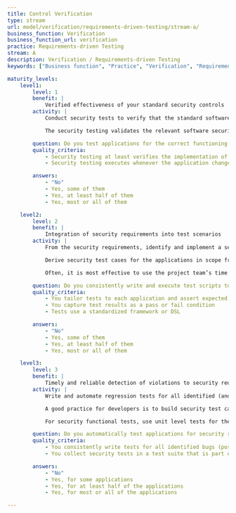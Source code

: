 ```yaml
---
title: Control Verification
type: stream
url: model/verification/requirements-driven-testing/stream-a/
business_function: Verification
business_function_url: verification
practice: Requirements-driven Testing
stream: A
description: Verification / Requirements-driven Testing
keywords: ["Business function", "Practice", "Verification", "Requirements-driven Testing"]

maturity_levels:
    level1:
        level: 1
        benefit: |
            Verified effectiveness of your standard security controls
        activity: |
            Conduct security tests to verify that the standard software security controls operate as expected. At a high level, this means testing the correct functioning of the confidentiality, integrity, and availability controls of the data as well as the service. Security tests at least include testing for authentication, access control, input validation, encoding, and escaping data and encryption controls. The test objective is to validate that the security controls are correctly implemented.

            The security testing validates the relevant software security controls. Perform control-verification security tests manually or with tools, each time the application changes its use of the controls. Techniques such as feature toggles and A/B testing can be used to progressively expose features to broader audiences as they are sufficiently validated. Software control verification is mandatory for all software that is part of the SAMM program.

        question: Do you test applications for the correct functioning of standard security controls?
        quality_criteria:
            - Security testing at least verifies the implementation of authentication, access control, input validation, encoding and escaping data, and encryption controls
            - Security testing executes whenever the application changes its use of the controls

        answers:
            - "No"
            - Yes, some of them
            - Yes, at least half of them
            - Yes, most or all of them

    level2:
        level: 2
        benefit: |
            Integration of security requirements into test scenarios
        activity: |
            From the security requirements, identify and implement a set of security test cases to check the software for correct functionality. To have a successful testing program, you must know the testing objectives, specified by the security requirements.

            Derive security test cases for the applications in scope from the security requirements created as part of the "Security Requirements" SAMM security practice. To validate security requirements with security tests, security requirements are function-driven and highlight the expected functionality (the what) and, implicitly, the implementation (the how). These requirements are also referred to as "positive requirements", since they state the expected functionality that can be validated through security tests. Examples of positive requirements include “the application will lockout the user after six failed login attempts” or “passwords need to be a minimum of six alphanumeric characters”. The validation of positive requirements consists of asserting the expected functionality. You can do it re-creating the testing conditions and running the test according to predefined inputs. Show the results as as a fail or pass condition.

            Often, it is most effective to use the project team’s time to build application-specific test cases, and publicly available resources or purchased knowledge bases to select applicable general test cases for security. Relevant development, security, and quality assurance staff review candidate test cases for applicability, efficacy, and feasibility. Derive the test cases during the requirements and/or design phase of the functionality. Testing the security requirements is part of the functional testing of the software.

        question: Do you consistently write and execute test scripts to verify the functionality of security requirements?
        quality_criteria:
            - You tailor tests to each application and assert expected security functionality
            - You capture test results as a pass or fail condition
            - Tests use a standardized framework or DSL

        answers:
            - "No"
            - Yes, some of them
            - Yes, at least half of them
            - Yes, most or all of them

    level3:
        level: 3
        benefit: |
            Timely and reliable detection of violations to security requirements
        activity: |
            Write and automate regression tests for all identified (and fixed) bugs to ensure that these become a test harness preventing similar issues being introduced during later releases. Security unit tests should verify dynamically (i.e., at run time) that the components function as expected and should validate that code changes are properly implemented.

            A good practice for developers is to build security test cases as a generic security test suite that is part of the existing unit testing framework. A generic security test suite might include security test cases to validate both positive and negative requirements for security controls such as Identity, Authentication & Access Control, Input Validation & Encoding, User and Session Management, Error and Exception Handling, Encryption, and Auditing and Logging. Verify the correct execution of the security tests as early as possible. If feasible for example, consider the passing of security tests as part of merge requirements before allowing new code to enter the main code base. Alternatively, consider their passing a requirement for validating a build.

            For security functional tests, use unit level tests for the functionality of security controls at the software component level, such as functions, methods, or classes. For example, a test case could check input and output validation (e.g., variable sanitation) and boundary checks for variables by asserting the expected functionality of the component.

        question: Do you automatically test applications for security regressions?
        quality_criteria:
            - You consistently write tests for all identified bugs (possibly exceeding a pre-defined severity threshold)
            - You collect security tests in a test suite that is part of the existing unit testing framework

        answers:
            - "No"
            - Yes, for some applications
            - Yes, for at least half of the applications
            - Yes, for most or all of the applications

---
```

